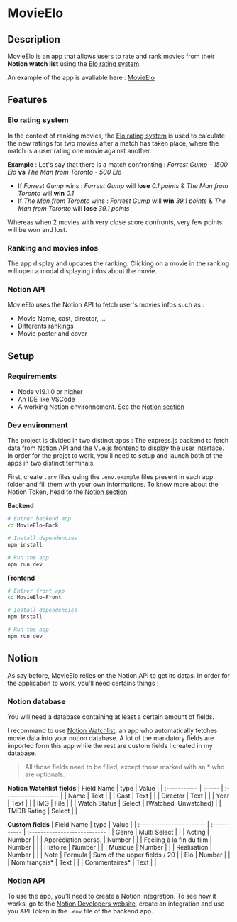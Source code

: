 # MovieElo
## Description
MovieElo is an app that allows users to rate and rank movies from their **Notion watch list** using the [Elo rating system](https://en.wikipedia.org/wiki/Elo_rating_system).

An example of the app is avaliable here : [MovieElo](https://movie-elo.meia.dev/)
## Features
### Elo rating system
In the context of ranking movies, the [Elo rating system](https://en.wikipedia.org/wiki/Elo_rating_system) is used to calculate the new ratings for two movies after a match has taken place, where the match is a user rating one movie against another. 

**Example** : Let's say that there is a match confronting : *Forrest Gump - 1500 Elo* **vs** *The Man from Toronto - 500 Elo*
- If *Forrest Gump* wins : *Forrest Gump* will **lose** *0.1 points* & *The Man from Toronto* will **win** *0.1*
- If *The Man from Toronto* wins : *Forrest Gump* will **win** *39.1 points* & *The Man from Toronto* will **lose** *39.1 points*

Whereas when 2 movies with very close score confronts, very few points will be won and lost.

### Ranking and movies infos
The app display and updates the ranking. Clicking on a movie in the ranking will open a modal displaying infos about the movie.

### Notion API
MovieElo uses the Notion API to fetch user's movies infos such as :
- Movie Name, cast, director, ...
- Differents rankings
- Movie poster and cover

## Setup
### Requirements
- Node v19.1.0 or higher
- An IDE like VSCode
- A working Notion environnement. See the [Notion section](#Notion)

### Dev environment
The project is divided in two distinct apps : The express.js backend to fetch data from Notion API and the Vue.js frontend to display the user interface. In order for the projet to work, you'll need to setup and launch both of the apps in two distinct terminals.

First, create `.env` files using the `.env.example` files present in each app folder and fill them with your own informations. To know more about the Notion Token, head to the [Notion section](#Notion).

**Backend**
```` bash
# Entrer backend app
cd MovieElo-Back

# Install dependencies
npm install

# Run the app
npm run dev
````
**Frontend**
```` bash
# Entrer front app
cd MovieElo-Front

# Install dependencies
npm install

# Run the app
npm run dev
````

## Notion
As say before, MovieElo relies on the Notion API to get its datas. In order for the application to work, you'll need certains things : 

### Notion database
You will need a database containing at least a certain amount of fields. 

I recommand to use [Notion Watchlist](https://nwatchlist.notion.site/nwatchlist/Hello-there-00e5ce7685794744af0b6198d2147ae3), an app who automatically fetches movie data into your notion database. A lot of the mandatory fields are imported form this app while the rest are custom fields I created in my database.

> All those fields need to be filled, except those marked with an * who are optionals.

**Notion Watchlist fields**
| Field Name   | type   | Value                |
| :----------- | :----- | :------------------- |
| Name         | Text   |                      |
| Cast         | Text   |                      |
| Director     | Text   |                      |
| Year         | Text   |                      |
| IMG          | File   |                      |
| Watch Status | Select | [Watched, Unwatched] |
| TMDB Rating  | Select |                      |


**Custom fields**
| Field Name               | type         | Value                        |
| :----------------------- | :----------- | :--------------------------- |
| Genre                    | Multi Select |                              |
| Acting                   | Number       |                              |
| Appréciation perso.      | Number       |                              |
| Feeling à la fin du film | Number       |                              |
| Histoire                 | Number       |                              |
| Musique                  | Number       |                              |
| Réalisation              | Number       |                              |
| Note                     | Formula      | Sum of the upper fields / 20 |
| Elo                      | Number       |                              |
| Nom français*            | Text         |                              |
| Commentaires*            | Text         |                              |

### Notion API
To use the app, you'll need to create a Notion integration. To see how it works, go to the [Notion Developers website](https://developers.notion.com/), create an integration and use you API Token in the `.env` file of the backend app.
